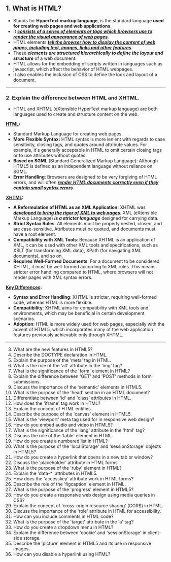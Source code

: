 ## 1. What is HTML?

- Stands for **HyperText markup language**, is the standard language **used for creating web pages and web applications**.
- It **_<u>consists of a series of elements or tags which browsers use to render the visual appearance of web pages</u>_**.
- HTML elements **_<u>tell the browser how to display the content of web pages, including text, images, links and other features</u>_**.
- These **_elements are structured hierarchically to define the layout and structure_** of a web document.
- HTML allows for the embedding of scripts written in languages such as javascript, which affect the behavior of HTML webpages.
- It also enables the inclusion of CSS to define the look and layout of a document.

---

### 2. Explain the difference between HTML and XHTML.

- HTML and XHTML (eXtensible HyperText markup language) are both languages used to create and structure content on the web.

**<u>HTML</u>:**

- Standard Markup Language for creating web pages.
- **More Flexible Syntax:** HTML syntax is more lenient with regards to case sensitivity, closing tags, and quotes around attribute values. For example, it's generally acceptable in HTML to omit certain closing tags or to use attributes without quotes.
- **Based on SGML** (Standard Generalized Markup Language): Although HTML5 is defined as an independent language without reliance on SGML.
- **Error Handling**: Browsers are designed to be very forgiving of HTML errors, and will often **_<u>render HTML documents correctly even if they contain small syntax errors</u>_**.

**<u>XHTML</u>:**

- **A Reformulation of HTML as an XML Application:** XHTML was **_<u>developed to bring the rigor of XML to web pages</u>_**. XML (eXtensible Markup Language) **_is a stricter language_** designed for carrying data.
- **Strict Syntax Rules**: All elements must be properly nested, closed, and are case-sensitive. Attributes must be quoted, and documents must have a root element.
- **Compatibility with XML Tools**: Because XHTML is an application of XML, it can be used with other XML tools and specifications, such as XSLT (for transforming XML data), XPath (for navigating XML documents), and so on.
- **Requires Well-Formed Documents**: For a document to be considered XHTML, it must be well-formed according to XML rules. This means stricter error handling compared to HTML, where browsers will not render pages with XML syntax errors.

**<u>Key Differences</u>:**

- **Syntax and Error Handling**: XHTML is stricter, requiring well-formed code, whereas HTML is more flexible.
- **Compatibility**: XHTML aims for compatibility with XML tools and environments, which may be beneficial in certain development scenarios.
- **Adoption**: HTML is more widely used for web pages, especially with the advent of HTML5, which incorporates many of the web application features previously achievable only through XHTML.

---

3. What are the new features in HTML5?
4. Describe the DOCTYPE declaration in HTML.
5. Explain the purpose of the 'meta' tag in HTML.
6. What is the role of the 'alt' attribute in the 'img' tag?
7. What is the significance of the 'form' element in HTML?
8. Explain the difference between 'GET' and 'POST' methods in form submissions.
9. Discuss the importance of the 'semantic' elements in HTML5.
10. What is the purpose of the 'head' section in an HTML document?
11. Differentiate between 'id' and 'class' attributes in HTML.
12. How does the 'iframe' tag work in HTML?
13. Explain the concept of HTML entities.
14. Describe the purpose of the 'canvas' element in HTML5.
15. What is the 'viewport' meta tag used for in responsive web design?
16. How do you embed audio and video in HTML5?
17. What is the significance of the 'lang' attribute in the 'html' tag?
18. Discuss the role of the 'table' element in HTML.
19. How do you create a numbered list in HTML?
20. What is the purpose of the 'localStorage' and 'sessionStorage' objects in HTML5?
21. How do you create a hyperlink that opens in a new tab or window?
22. Discuss the 'placeholder' attribute in HTML forms.
23. What is the purpose of the 'ruby' element in HTML?
24. Explain the 'data-\*' attributes in HTML5.
25. How does the 'accesskey' attribute work in HTML forms?
26. Describe the role of the 'figcaption' element in HTML.
27. What is the purpose of the 'progress' element in HTML5?
28. How do you create a responsive web design using media queries in CSS?
29. Explain the concept of 'cross-origin resource sharing' (CORS) in HTML.
30. Discuss the importance of the 'role' attribute in HTML for accessibility.
31. How can you include comments in HTML code?
32. What is the purpose of the 'target' attribute in the 'a' tag?
33. How do you create a dropdown menu in HTML?
34. Explain the difference between 'cookie' and 'sessionStorage' in client-side storage.
35. Describe the 'picture' element in HTML5 and its use in responsive images.
36. How can you disable a hyperlink using HTML?
